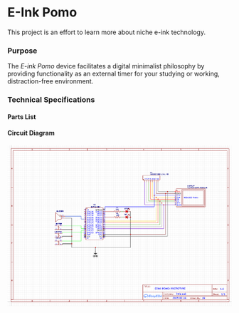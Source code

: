 # E-Ink Pomo
This project is an effort to learn more about niche e-ink technology. 

### Purpose
The _E-ink Pomo_ device facilitates a digital minimalist philosophy by providing functionality as an external timer for your studying or working, distraction-free environment.      


### Technical Specifications  

#### Parts List  

#### Circuit Diagram  

![Circuit Diagram](https://github.com/patrickkosierb/eink_esp/blob/pomo_timer/doc/eink-pomo_circuit-prototype.png)
